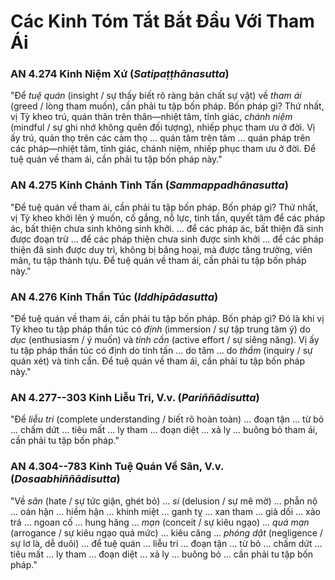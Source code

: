 # Các Kinh Tóm Tắt Bắt Đầu Với Tham Ái

<!--pg-->
### AN 4.274 Kinh Niệm Xứ (*Satipaṭṭhānasutta*)

"Để *tuệ quán* (insight / sự thấy biết rõ ràng bản chất sự vật) về *tham ái* (greed / lòng tham muốn), cần phải tu tập bốn pháp. Bốn pháp gì?
Thứ nhất, vị Tỳ kheo trú, quán thân trên thân—nhiệt tâm, tỉnh giác, *chánh niệm* (mindful / sự ghi nhớ không quên đối tượng), nhiếp phục tham ưu ở đời. Vị ấy trú, quán thọ trên các cảm thọ ... quán tâm trên tâm ... quán pháp trên các pháp—nhiệt tâm, tỉnh giác, chánh niệm, nhiếp phục tham ưu ở đời. Để tuệ quán về tham ái, cần phải tu tập bốn pháp này."

<!--pg-->
### AN 4.275 Kinh Chánh Tinh Tấn (*Sammappadhānasutta*)

"Để tuệ quán về tham ái, cần phải tu tập bốn pháp. Bốn pháp gì?
Thứ nhất, vị Tỳ kheo khởi lên ý muốn, cố gắng, nỗ lực, tinh tấn, quyết tâm để các pháp ác, bất thiện chưa sinh không sinh khởi. ... để các pháp ác, bất thiện đã sinh được đoạn trừ ... để các pháp thiện chưa sinh được sinh khởi ... để các pháp thiện đã sinh được duy trì, không bị băng hoại, mà được tăng trưởng, viên mãn, tu tập thành tựu. Để tuệ quán về tham ái, cần phải tu tập bốn pháp này."

<!--pg-->
### AN 4.276 Kinh Thần Túc (*Iddhipādasutta*)

"Để tuệ quán về tham ái, cần phải tu tập bốn pháp. Bốn pháp gì?
Đó là khi vị Tỳ kheo tu tập pháp thần túc có *định* (immersion / sự tập trung tâm ý) do *dục* (enthusiasm / ý muốn) và *tinh cần* (active effort / sự siêng năng). Vị ấy tu tập pháp thần túc có định do tinh tấn ... do tâm ... do *thẩm* (inquiry / sự quán xét) và tinh cần. Để tuệ quán về tham ái, cần phải tu tập bốn pháp này."

<!--pg-->
### AN 4.277--303 Kinh Liễu Tri, V.v. (*Pariññādisutta*)

"Để *liễu tri* (complete understanding / biết rõ hoàn toàn) ... đoạn tận ... từ bỏ ... chấm dứt ... tiêu mất ... ly tham ... đoạn diệt ... xả ly ... buông bỏ tham ái, cần phải tu tập bốn pháp."

### AN 4.304--783 Kinh Tuệ Quán Về Sân, V.v. (*Dosaabhiññādisutta*)

"Về *sân* (hate / sự tức giận, ghét bỏ) ... *si* (delusion / sự mê mờ) ... phẫn nộ ... oán hận ... hiềm hận ... khinh miệt ... ganh tỵ ... xan tham ... giả dối ... xảo trá ... ngoan cố ... hung hăng ... *mạn* (conceit / sự kiêu ngạo) ... *quá mạn* (arrogance / sự kiêu ngạo quá mức) ... kiêu căng ... *phóng dật* (negligence / sự lơ là, dễ duôi) ... để tuệ quán ... liễu tri ... đoạn tận ... từ bỏ ... chấm dứt ... tiêu mất ... ly tham ... đoạn diệt ... xả ly ... buông bỏ ... cần phải tu tập bốn pháp."
